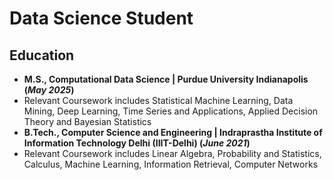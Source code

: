 # Data Science Student

## Education
- **M.S., Computational Data Science	| Purdue University Indianapolis (_May 2025_)**
- Relevant Coursework includes Statistical Machine Learning, Data Mining, Deep Learning, Time Series and
Applications, Applied Decision Theory and Bayesian Statistics
- **B.Tech., Computer Science and Engineering | Indraprastha Institute of Information Technology Delhi (IIIT-Delhi) (_June 2021_)**
- Relevant Coursework includes Linear Algebra, Probability and Statistics, Calculus, Machine Learning, Information
Retrieval, Computer Networks
